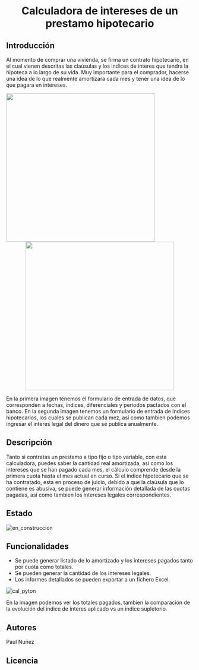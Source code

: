 # <h1 align="center"> Calculadora de intereses de un prestamo hipotecario </h1>

## Introducción

Al momento de comprar una vivienda, se firma un contrato hipotecario, en el cual vienen descritas las claúsulas y los indices de interes que tendra la hipoteca a lo largo de su vida. Muy importante para el comprador, hacerse una idea de lo que realmente amortizara cada mes y tener una idea de lo que pagara en intereses.

<img align="left" width="400" height="400" src="https://github.com/Paul243654/Calculadora_hipotecaria_python/assets/112754073/fcb54cd4-24f1-41a9-8010-398c18acddb7"> 
 
<p align="center">
  <img width="400" height="400" src="https://github.com/Paul243654/Calculadora_hipotecaria_python/assets/112754073/be634b07-033c-49f7-89d4-9f34631572f3">   
</p>


En la primera imagen tenemos el formulario de entrada de datos, que corresponden a fechas, indices, diferenciales y periodos pactados con el banco.
En la segunda imagen tenemos un formulario de entrada de indices hipotecarios, los cuales se publican cada mez, así como tambien podemos ingresar el interes legal del dinero que se publica anualmente.


## Descripción

Tanto si contratas un prestamo a tipo fijo o tipo variable, con esta calculadora, puedes saber la cantidad real amortizada, así como los intereses que se han pagado cada mes, el cálculo comprende desde la primera cuota hasta el mes actual en curso. Si el índice hipotecario que se ha contratado, esta en proceso de juicio, debido a que la claúsula que lo contiene es abusiva, se puede generar información detallada de las cuotas pagadas, así como tambien los intereses legales correspondientes.


## Estado

![en_construccion](https://github.com/Paul243654/Calculadora_hipotecaria_python/assets/112754073/6e8bdcca-bb04-40f2-a7d8-b7484a862e91)


## Funcionalidades

- Se puede generar listado de lo amortizado y los intereses pagados tanto por cuota como totales.
- Se pueden generar la cantidad de los intereses legales.
- Los informes detallados se pueden exportar a un fichero Excel.
  
![cal_pyton](https://github.com/Paul243654/Calculadora_hipotecaria_python/assets/112754073/bf16df40-a0bb-4841-8457-563b71174f36)


En la imagen podemos ver los totales pagados, tambien la comparación de la evolución del indice de ínteres aplicado vs un indice supletorio.


## Autores

Paul Nuñez

## Licencia
